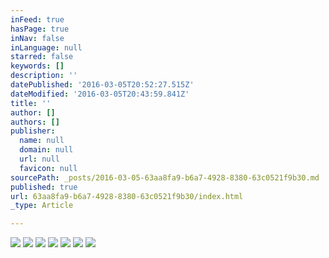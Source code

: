 ```yaml
---
inFeed: true
hasPage: true
inNav: false
inLanguage: null
starred: false
keywords: []
description: ''
datePublished: '2016-03-05T20:52:27.515Z'
dateModified: '2016-03-05T20:43:59.841Z'
title: ''
author: []
authors: []
publisher:
  name: null
  domain: null
  url: null
  favicon: null
sourcePath: _posts/2016-03-05-63aa8fa9-b6a7-4928-8380-63c0521f9b30.md
published: true
url: 63aa8fa9-b6a7-4928-8380-63c0521f9b30/index.html
_type: Article

---
```

![](https://the-grid-user-content.s3-us-west-2.amazonaws.com/8b6070de-6432-4b71-83ed-9d5c756b2fb6.jpg)
![](https://the-grid-user-content.s3-us-west-2.amazonaws.com/5b0486bf-2b65-4753-9ab9-92174236b081.jpg)
![](https://the-grid-user-content.s3-us-west-2.amazonaws.com/f2b0cdde-ca14-49ec-b4b2-a1210c0fe30e.jpg)
![](https://the-grid-user-content.s3-us-west-2.amazonaws.com/b910e4bf-9a33-4fba-b885-e3cbe877aec2.jpg)
![](https://the-grid-user-content.s3-us-west-2.amazonaws.com/06c7d73a-8ad3-450c-a9ad-4eb8b14c4446.jpg)
![](https://the-grid-user-content.s3-us-west-2.amazonaws.com/68c016d7-6694-4e29-b57f-e7b756a5e7ed.jpg)
![](https://the-grid-user-content.s3-us-west-2.amazonaws.com/dbd6da4c-579e-44e1-9ec9-4acbbda6c848.jpg)